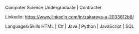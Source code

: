 Computer Science Undergraduate | Contracter

Linkedin: https://www.linkedin.com/in/zakareya-a-2033612b8/

Languages/Skills
HTML | C# | Java | Python | JavaScript | SQL  
